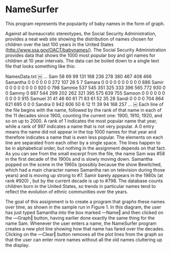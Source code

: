 # NameSurfer
This program represents the popularity of baby names in the form of graph.


Against all bureaucratic stereotypes, the Social Security Administration, provides a neat web site showing the distribution of
names chosen for children over the last 100 years in the United States (http://www.ssa.gov/OACT/babynames/). 
The Social Security Administration provides data that shows the 1000 most popular boy and girl names for children at 10 year
intervals. The data can be boiled down to a single text file that looks something like this:

NamesData.txt
￼
...
Sam 58 69 99 131 168 236 278 380 467 408 466 Samantha 0 0 0 0 0 0 272 107 26 5 7
Samara 0 0 0 0 0 0 0 0 0 0 886
Samir 0 0 0 0 0 0 0 0 920 0 798
Sammie 537 545 351 325 333 396 565 772 930 0 0 Sammy 0 887 544 299 202 262 321 395 575 639 755 Samson 0 0 0 0 0 0 0 0 0 0 915
Samuel 31 41 46 60 61 71 83 61 52 35 28
Sandi 0 0 0 0 704 864 621 695 0 0 0
Sandra 0 942 606 50 6 12 11 39 94 168 257
...
￼
Each line of the file begins with the name, followed by the rank of that name in each of the 11 decades since 1900, 
counting the current one: 1900, 1910, 1920, and so on up to 2000. A rank of 1 indicates the most popular name that year,
while a rank of 997 indicates a name that is not very popular. A 0 entry means the name did not appear in the top 1000 names
for that year and therefore indicates a name that is even less popular. The elements on each line are separated from each other
by a single space. The lines happen to be in alphabetical order, but nothing in the assignment depends on that fact.
As you can see from the small excerpt from the file, the name Sam was #58 in the first decade of the 1900s and is slowly 
moving down. Samantha popped on the scene in the 1960s (possibly because the show Bewitched, which had a main character names
Samantha ran on television during those years) and is moving up strong to #7. Samir barely appears in the 1980s (at rank #920)
, but by the current decade is up to #798. The database counts children born in the United States, so trends in particular
names tend to reflect the evolution of ethnic communities over the years.

The goal of this assignment is to create a program that graphs these names over time, as shown in the sample run in Figure 1.
In this diagram, the user has just typed Samantha into the box marked ―Name‖ and then clicked on the ―Graph‖ button, having 
earlier done exactly the same thing for the name Sam. Whenever the user enters a name, the NameSurfer program creates a new 
plot line showing how that name has fared over the decades. Clicking on the ―Clear‖ button removes all the plot lines from the
graph so that the user can enter more names without all the old names cluttering up the display.




